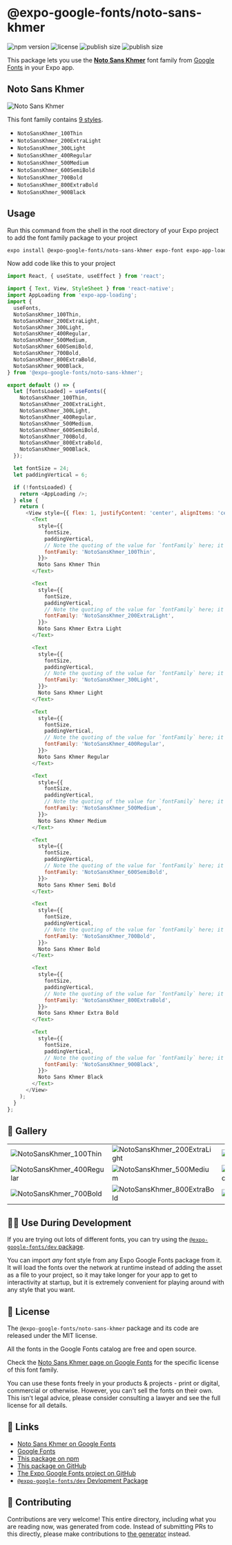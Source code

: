 # @expo-google-fonts/noto-sans-khmer

![npm version](https://flat.badgen.net/npm/v/@expo-google-fonts/noto-sans-khmer)
![license](https://flat.badgen.net/github/license/expo/google-fonts)
![publish size](https://flat.badgen.net/packagephobia/install/@expo-google-fonts/noto-sans-khmer)
![publish size](https://flat.badgen.net/packagephobia/publish/@expo-google-fonts/noto-sans-khmer)

This package lets you use the [**Noto Sans Khmer**](https://fonts.google.com/specimen/Noto+Sans+Khmer) font family from [Google Fonts](https://fonts.google.com/) in your Expo app.

## Noto Sans Khmer

![Noto Sans Khmer](./font-family.png)

This font family contains [9 styles](#-gallery).

- `NotoSansKhmer_100Thin`
- `NotoSansKhmer_200ExtraLight`
- `NotoSansKhmer_300Light`
- `NotoSansKhmer_400Regular`
- `NotoSansKhmer_500Medium`
- `NotoSansKhmer_600SemiBold`
- `NotoSansKhmer_700Bold`
- `NotoSansKhmer_800ExtraBold`
- `NotoSansKhmer_900Black`

## Usage

Run this command from the shell in the root directory of your Expo project to add the font family package to your project
```sh
expo install @expo-google-fonts/noto-sans-khmer expo-font expo-app-loading
```

Now add code like this to your project
```js
import React, { useState, useEffect } from 'react';

import { Text, View, StyleSheet } from 'react-native';
import AppLoading from 'expo-app-loading';
import {
  useFonts,
  NotoSansKhmer_100Thin,
  NotoSansKhmer_200ExtraLight,
  NotoSansKhmer_300Light,
  NotoSansKhmer_400Regular,
  NotoSansKhmer_500Medium,
  NotoSansKhmer_600SemiBold,
  NotoSansKhmer_700Bold,
  NotoSansKhmer_800ExtraBold,
  NotoSansKhmer_900Black,
} from '@expo-google-fonts/noto-sans-khmer';

export default () => {
  let [fontsLoaded] = useFonts({
    NotoSansKhmer_100Thin,
    NotoSansKhmer_200ExtraLight,
    NotoSansKhmer_300Light,
    NotoSansKhmer_400Regular,
    NotoSansKhmer_500Medium,
    NotoSansKhmer_600SemiBold,
    NotoSansKhmer_700Bold,
    NotoSansKhmer_800ExtraBold,
    NotoSansKhmer_900Black,
  });

  let fontSize = 24;
  let paddingVertical = 6;

  if (!fontsLoaded) {
    return <AppLoading />;
  } else {
    return (
      <View style={{ flex: 1, justifyContent: 'center', alignItems: 'center' }}>
        <Text
          style={{
            fontSize,
            paddingVertical,
            // Note the quoting of the value for `fontFamily` here; it expects a string!
            fontFamily: 'NotoSansKhmer_100Thin',
          }}>
          Noto Sans Khmer Thin
        </Text>

        <Text
          style={{
            fontSize,
            paddingVertical,
            // Note the quoting of the value for `fontFamily` here; it expects a string!
            fontFamily: 'NotoSansKhmer_200ExtraLight',
          }}>
          Noto Sans Khmer Extra Light
        </Text>

        <Text
          style={{
            fontSize,
            paddingVertical,
            // Note the quoting of the value for `fontFamily` here; it expects a string!
            fontFamily: 'NotoSansKhmer_300Light',
          }}>
          Noto Sans Khmer Light
        </Text>

        <Text
          style={{
            fontSize,
            paddingVertical,
            // Note the quoting of the value for `fontFamily` here; it expects a string!
            fontFamily: 'NotoSansKhmer_400Regular',
          }}>
          Noto Sans Khmer Regular
        </Text>

        <Text
          style={{
            fontSize,
            paddingVertical,
            // Note the quoting of the value for `fontFamily` here; it expects a string!
            fontFamily: 'NotoSansKhmer_500Medium',
          }}>
          Noto Sans Khmer Medium
        </Text>

        <Text
          style={{
            fontSize,
            paddingVertical,
            // Note the quoting of the value for `fontFamily` here; it expects a string!
            fontFamily: 'NotoSansKhmer_600SemiBold',
          }}>
          Noto Sans Khmer Semi Bold
        </Text>

        <Text
          style={{
            fontSize,
            paddingVertical,
            // Note the quoting of the value for `fontFamily` here; it expects a string!
            fontFamily: 'NotoSansKhmer_700Bold',
          }}>
          Noto Sans Khmer Bold
        </Text>

        <Text
          style={{
            fontSize,
            paddingVertical,
            // Note the quoting of the value for `fontFamily` here; it expects a string!
            fontFamily: 'NotoSansKhmer_800ExtraBold',
          }}>
          Noto Sans Khmer Extra Bold
        </Text>

        <Text
          style={{
            fontSize,
            paddingVertical,
            // Note the quoting of the value for `fontFamily` here; it expects a string!
            fontFamily: 'NotoSansKhmer_900Black',
          }}>
          Noto Sans Khmer Black
        </Text>
      </View>
    );
  }
};

```

## 🔡 Gallery


||||
|-|-|-|
|![NotoSansKhmer_100Thin](./NotoSansKhmer_100Thin.ttf.png)|![NotoSansKhmer_200ExtraLight](./NotoSansKhmer_200ExtraLight.ttf.png)|![NotoSansKhmer_300Light](./NotoSansKhmer_300Light.ttf.png)||
|![NotoSansKhmer_400Regular](./NotoSansKhmer_400Regular.ttf.png)|![NotoSansKhmer_500Medium](./NotoSansKhmer_500Medium.ttf.png)|![NotoSansKhmer_600SemiBold](./NotoSansKhmer_600SemiBold.ttf.png)||
|![NotoSansKhmer_700Bold](./NotoSansKhmer_700Bold.ttf.png)|![NotoSansKhmer_800ExtraBold](./NotoSansKhmer_800ExtraBold.ttf.png)|![NotoSansKhmer_900Black](./NotoSansKhmer_900Black.ttf.png)||


## 👩‍💻 Use During Development

If you are trying out lots of different fonts, you can try using the [`@expo-google-fonts/dev` package](https://github.com/expo/google-fonts/tree/master/font-packages/dev#readme).

You can import *any* font style from any Expo Google Fonts package from it. It will load the fonts
over the network at runtime instead of adding the asset as a file to your project, so it may take longer
for your app to get to interactivity at startup, but it is extremely convenient
for playing around with any style that you want.

## 📖 License

The `@expo-google-fonts/noto-sans-khmer` package and its code are released under the MIT license.

All the fonts in the Google Fonts catalog are free and open source.

Check the [Noto Sans Khmer page on Google Fonts](https://fonts.google.com/specimen/Noto+Sans+Khmer) for the specific license of this font family.

You can use these fonts freely in your products & projects - print or digital, commercial or otherwise. However, you can't sell the fonts on their own. This isn't legal advice, please consider consulting a lawyer and see the full license for all details.

## 🔗 Links

- [Noto Sans Khmer on Google Fonts](https://fonts.google.com/specimen/Noto+Sans+Khmer)
- [Google Fonts](https://fonts.google.com/)
- [This package on npm](https://www.npmjs.com/package/@expo-google-fonts/noto-sans-khmer)
- [This package on GitHub](https://github.com/expo/google-fonts/tree/master/font-packages/noto-sans-khmer)
- [The Expo Google Fonts project on GitHub](https://github.com/expo/google-fonts)
- [`@expo-google-fonts/dev` Devlopment Package](https://github.com/expo/google-fonts/tree/master/font-packages/dev)

## 🤝 Contributing

Contributions are very welcome! This entire directory, including what you are reading now, was generated from code. Instead of submitting PRs to this directly, please make contributions to [the generator](https://github.com/expo/google-fonts/tree/master/packages/generator) instead.
